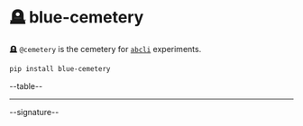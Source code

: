 # 🪦 blue-cemetery

🪦 `@cemetery` is the cemetery for [`abcli`](https://github.com/kamangir/awesome-bash-cli) experiments.

```bash
pip install blue-cemetery
```

--table--

---

--signature--
